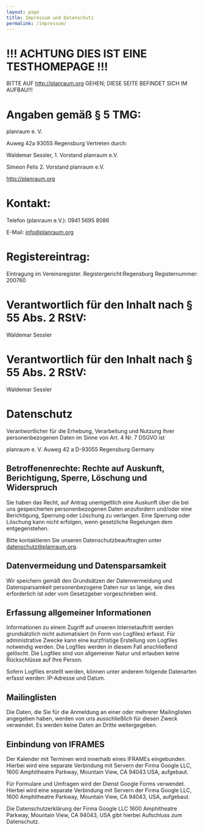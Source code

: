 ```yaml
---
layout: page
title: Impressum und Datenschutz
permalink: /impressum/
---
```



# !!! ACHTUNG DIES IST EINE TESTHOMEPAGE !!!

BITTE AUF http://planraum.org GEHEN; DIESE SEITE BEFINDET SICH IM AUFBAU!!!

# Angaben gemäß § 5 TMG:

planraum e. V.

Auweg 42a
93055 Regensburg
Vertreten durch:

Waldemar Sessler, 1. Vorstand planraum e.V.

Simeon Felis 2. Vorstand planraum e.V.

http://planraum.org

# Kontakt:

Telefon (planraum e.V.): 0941 5695 8086

E-Mail: info@planraum.org

# Registereintrag:

Eintragung im Vereinsregister.
Registergericht:Regensburg
Registernummer: 200760

# Verantwortlich für den Inhalt nach § 55 Abs. 2 RStV:

Waldemar Sessler 

# Verantwortlich für den Inhalt nach § 55 Abs. 2 RStV:

Waldemar Sessler

# Datenschutz

Verantwortlicher für die Erhebung, Verarbeitung und Nutzung Ihrer personenbezogenen
Daten im Sinne von Art. 4 Nr. 7 DSGVO ist

planraum e. V.
Auweg 42 a
D-93055 Regensburg
Germany

## Betroffenenrechte: Rechte auf Auskunft, Berichtigung, Sperre, Löschung und Widerspruch

Sie haben das Recht, auf Antrag unentgeltlich eine Auskunft über die bei uns
gespeicherten personenbezogenen Daten anzufordern und/oder eine Berichtigung,
Sperrung oder Löschung zu verlangen. Eine Sperrung oder Löschung kann nicht
erfolgen, wenn gesetzliche Regelungen dem entgegenstehen.

Bitte kontaktieren Sie unseren Datenschutzbeauftragten unter datenschutz@planraum.org.

## Datenvermeidung und Datensparsamkeit

Wir speichern gemäß den Grundsätzen der Datenvermeidung und Datensparsamkeit
personenbezogene Daten nur so lange, wie dies erforderlich ist oder vom
Gesetzgeber vorgeschrieben wird.

## Erfassung allgemeiner Informationen

Informationen zu einem Zugriff auf unseren Internetauftritt werden
grundsätzlich nicht automatisiert (in Form von Logfiles) erfasst. Für
administrative Zwecke kann eine kurzfristige Erstellung von Logfiles notwendig
werden. Die Logfiles werden in diesem Fall anschließend gelöscht. Die Logfiles
sind von allgemeiner Natur und erlauben keine Rückschlüsse auf Ihre Person.

Sofern Logfiles erstellt werden, können unter anderem folgende Datenarten
erfasst werden: IP-Adresse und Datum.

## Mailinglisten

Die Daten, die Sie für die Anmeldung an einer oder mehrerer Mailinglisten
angegeben haben, werden von uns ausschließlich für diesen Zweck verwendet. Es
werden keine Daten an Dritte weitergegeben.

## Einbindung von IFRAMES

Der Kalender mit Terminen wird innerhalb eines IFRAMEs eingebunden. Hierbei
wird eine separate Verbindung mit Servern der Firma Google LLC, 1600
Amphitheatre Parkway, Mountain View, CA 94043 USA, aufgebaut.

Für Formulare und Umfragen wird der Dienst Google Forms verwendet. Hierbei wird
eine separate Verbindung mit Servern der Firma Google LLC, 1600 Amphitheatre
Parkway, Mountain View, CA 94043, USA, aufgebaut.

Die Datenschutzerklärung der Firma Google LLC 1600 Amphitheatre Parkway,
Mountain View, CA 94043, USA gibt hierbei Aufschluss zum Datenschutz. 

